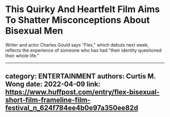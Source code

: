 # This Quirky And Heartfelt Film Aims To Shatter Misconceptions About Bisexual Men

Writer and actor Charles Gould says "Flex," which debuts next week, reflects the experience of someone who has had "their identity questioned their whole life."

---
category: ENTERTAINMENT
authors: Curtis M. Wong
date: 2022-04-09
link: https://www.huffpost.com/entry/flex-bisexual-short-film-frameline-film-festival_n_624f784ee4b0e97a350ee82d
---
